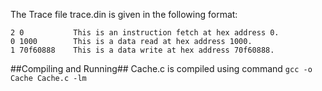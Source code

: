 The Trace file trace.din is given in the following format:
```
2 0           This is an instruction fetch at hex address 0.
0 1000        This is a data read at hex address 1000.
1 70f60888    This is a data write at hex address 70f60888.
```
##Compiling and Running##
Cache.c is compiled using command
      ```
      gcc -o Cache Cache.c -lm
      ```
